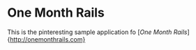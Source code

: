 # One Month Rails

This is the pinteresting sample application fo [*One Month Rails*]{http://onemonthrails.com}